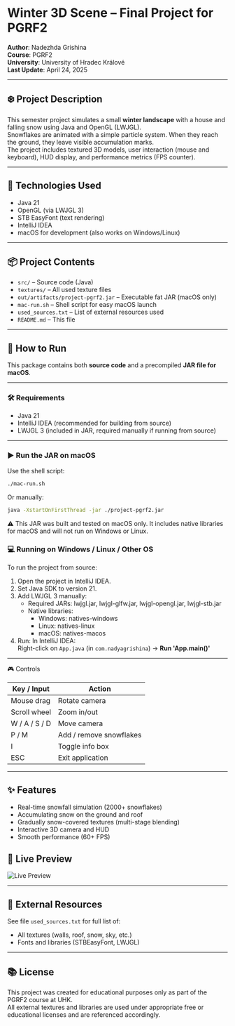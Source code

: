 # Winter 3D Scene – Final Project for PGRF2

**Author**: Nadezhda Grishina  
**Course**: PGRF2  
**University**: University of Hradec Králové  
**Last Update**: April 24, 2025

---

## ❄️ Project Description

This semester project simulates a small **winter landscape** with a house and falling snow using Java and OpenGL (LWJGL).  
Snowflakes are animated with a simple particle system. When they reach the ground, they leave visible accumulation marks.  
The project includes textured 3D models, user interaction (mouse and keyboard), HUD display, and performance metrics (FPS counter).

---

## 🧩 Technologies Used

- Java 21
- OpenGL (via LWJGL 3)
- STB EasyFont (text rendering)
- IntelliJ IDEA
- macOS for development (also works on Windows/Linux)

---

## 📦 Project Contents

- `src/` – Source code (Java)
- `textures/` – All used texture files
- `out/artifacts/project-pgrf2.jar` – Executable fat JAR (macOS only)
- `mac-run.sh` – Shell script for easy macOS launch
- `used_sources.txt` – List of external resources used
- `README.md` – This file

---

## 🚀 How to Run

This package contains both **source code** and a precompiled **JAR file for macOS**.

---

### 🛠 Requirements

- Java 21
- IntelliJ IDEA (recommended for building from source)
- LWJGL 3 (included in JAR, required manually if running from source)

---

### ▶️ Run the JAR on macOS

Use the shell script:

```bash
./mac-run.sh
```
Or manually:
```bash
java -XstartOnFirstThread -jar ./project-pgrf2.jar
```
⚠️ This JAR was built and tested on macOS only. It includes native libraries for macOS and will not run on Windows or Linux.

### 💻 Running on Windows / Linux / Other OS

To run the project from source:

1. Open the project in IntelliJ IDEA.
2. Set Java SDK to version 21.
3. Add LWJGL 3 manually:
    - Required JARs: lwjgl.jar, lwjgl-glfw.jar, lwjgl-opengl.jar, lwjgl-stb.jar
    - Native libraries:
        - Windows: natives-windows
        - Linux: natives-linux
        - macOS: natives-macos
4. Run:
   In IntelliJ IDEA:  
   Right-click on `App.java` (in `com.nadyagrishina`) → **Run 'App.main()'**

---

🎮 Controls

| Key / Input    | Action                  |
|----------------|-------------------------|
| Mouse drag     | Rotate camera           |
| Scroll wheel   | Zoom in/out             |
| W / A / S / D  | Move camera             |
| P / M          | Add / remove snowflakes |
| I              | Toggle info box         |
| ESC            | Exit application        |

---

## ✨ Features
- Real-time snowfall simulation (2000+ snowflakes)
- Accumulating snow on the ground and roof
- Gradually snow-covered textures (multi-stage blending)
- Interactive 3D camera and HUD
- Smooth performance (60+ FPS)

## 📸 Live Preview

![Live Preview](screenshots/preview.gif)

---

## 📄 External Resources

See file `used_sources.txt` for full list of:

- All textures (walls, roof, snow, sky, etc.)
- Fonts and libraries (STBEasyFont, LWJGL)

---

## 📚 License

This project was created for educational purposes only as part of the PGRF2 course at UHK.  
All external textures and libraries are used under appropriate free or educational licenses and are referenced accordingly.
